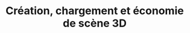 ﻿---
title: Création, chargement et économie de scène 3D
type: docs
weight: 10
url: /fr/java/creating-loading-and-saving-3d-scene/
---
